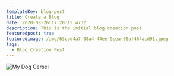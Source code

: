 ```yaml
---
templateKey: blog-post
title: Create a Blog
date: 2020-08-26T17:20:15.473Z
description: This is the initial blog creation post
featuredpost: true
featuredimage: /img/63cbd4a7-08a4-44ee-9cea-00af464acd91.jpeg
tags:
  - Blog Creation Post
---
```

![My Dog Cersei](/img/63cbd4a7-08a4-44ee-9cea-00af464acd91.jpeg)